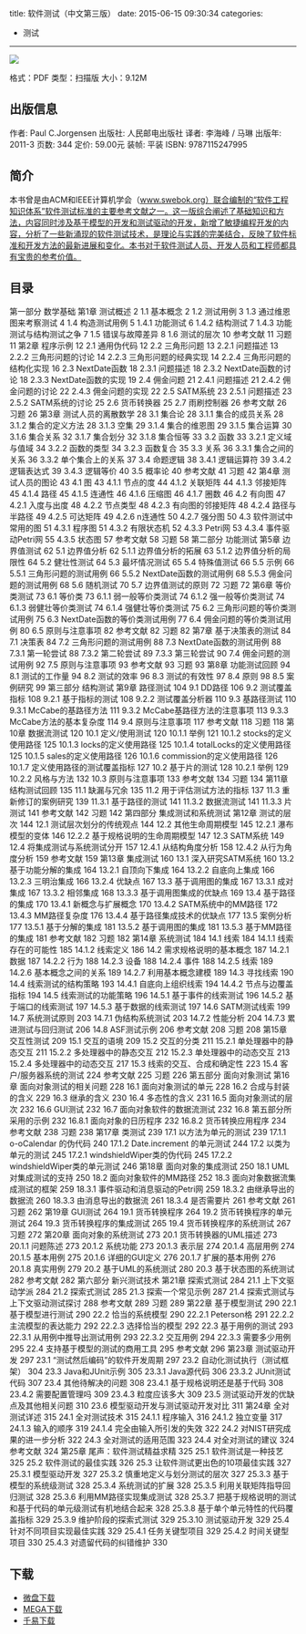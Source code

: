 title: 软件测试（中文第三版）
date: 2015-06-15 09:30:34
categories:
  - 测试
---

![](http://img3.douban.com/lpic/s4649974.jpg)

格式：PDF
类型：扫描版
大小：9.12M

<!--more-->

## 出版信息 ##

作者: Paul C.Jorgensen 
出版社: 人民邮电出版社
译者: 李海峰 / 马琳 
出版年: 2011-3
页数: 344
定价: 59.00元
装帧: 平装
ISBN: 9787115247995

## 简介 ##

本书曾是由ACM和IEEE计算机学会（www.swebok.org）联合编制的“软件工程知识体系”软件测试标准的主要参考文献之一。这一版综合阐述了基础知识和方法，内容同时涉及基于模型的开发和测试驱动的开发，新增了敏捷编程开发的内容，分析了一些新涌现的软件测试技术，是理论与实践的完美结合，反映了软件标准和开发方法的最新进展和变化。本书对于软件测试人员、开发人员和工程师都具有宝贵的参考价值。

## 目录 ##

第一部分 数学基础
第1章 测试概述 2
1.1 基本概念 2
1.2 测试用例 3
1.3 通过维恩图来考察测试 4
1.4 构造测试用例 5
1.4.1 功能测试 6
1.4.2 结构测试 7
1.4.3 功能测试与结构测试之争 7
1.5 错误与故障差异 8
1.6 测试的层次 10
参考文献 11
习题 11
第2章 程序示例 12
2.1 通用伪代码 12
2.2 三角形问题 13
2.2.1 问题描述 13
2.2.2 三角形问题的讨论 14
2.2.3 三角形问题的经典实现 14
2.2.4 三角形问题的结构化实现 16
2.3 NextDate函数 18
2.3.1 问题描述 18
2.3.2 NextDate函数的讨论 18
2.3.3 NextDate函数的实现 19
2.4 佣金问题 21
2.4.1 问题描述 21
2.4.2 佣金问题的讨论 22
2.4.3 佣金问题的实现 22
2.5 SATM系统 23
2.5.1 问题描述 23
2.5.2 SATM系统的讨论 25
2.6 货币转换器 25
2.7 雨刷控制器 26
参考文献 26
习题 26
第3章 测试人员的离散数学 28
3.1 集合论 28
3.1.1 集合的成员关系 28
3.1.2 集合的定义方法 28
3.1.3 空集 29
3.1.4 集合的维恩图 29
3.1.5 集合运算 30
3.1.6 集合关系 32
3.1.7 集合划分 32
3.1.8 集合恒等 33
3.2 函数 33
3.2.1 定义域与值域 34
3.2.2 函数的类型 34
3.2.3 函数复合 35
3.3 关系 36
3.3.1 集合之间的关系 36
3.3.2 单个集合上的关系 37
3.4 命题逻辑 38
3.4.1 逻辑运算符 39
3.4.2 逻辑表达式 39
3.4.3 逻辑等价 40
3.5 概率论 40
参考文献 41
习题 42
第4章 测试人员的图论 43
4.1 图 43
4.1.1 节点的度 44
4.1.2 关联矩阵 44
4.1.3 邻接矩阵 45
4.1.4 路径 45
4.1.5 连通性 46
4.1.6 压缩图 46
4.1.7 圈数 46
4.2 有向图 47
4.2.1 入度与出度 48
4.2.2 节点类型 48
4.2.3 有向图的邻接矩阵 48
4.2.4 路径与半路径 49
4.2.5 可达矩阵 49
4.2.6 n连通性 50
4.2.7 强分图 50
4.3 软件测试中常用的图 51
4.3.1 程序图 51
4.3.2 有限状态机 52
4.3.3 Petri网 53
4.3.4 事件驱动Petri网 55
4.3.5 状态图 57
参考文献 58
习题 58
第二部分 功能测试
第5章 边界值测试 62
5.1 边界值分析 62
5.1.1 边界值分析的拓展 63
5.1.2 边界值分析的局限性 64
5.2 健壮性测试 64
5.3 最坏情况测试 65
5.4 特殊值测试 66
5.5 示例 66
5.5.1 三角形问题的测试用例 66
5.5.2 NextDate函数的测试用例 68
5.5.3 佣金问题的测试用例 68
5.6 随机测试 70
5.7 边界值测试的原则 72
习题 72
第6章 等价类测试 73
6.1 等价类 73
6.1.1 弱一般等价类测试 74
6.1.2 强一般等价类测试 74
6.1.3 弱健壮等价类测试 74
6.1.4 强健壮等价类测试 75
6.2 三角形问题的等价类测试用例 75
6.3 NextDate函数的等价类测试用例 77
6.4 佣金问题的等价类测试用例 80
6.5 原则与注意事项 82
参考文献 82
习题 82
第7章 基于决策表的测试 84
7.1 决策表 84
7.2 三角形问题的测试用例 88
7.3 NextDate函数的测试用例 88
7.3.1 第一轮尝试 88
7.3.2 第二轮尝试 89
7.3.3 第三轮尝试 90
7.4 佣金问题的测试用例 92
7.5 原则与注意事项 93
参考文献 93
习题 93
第8章 功能测试回顾 94
8.1 测试的工作量 94
8.2 测试的效率 96
8.3 测试的有效性 97
8.4 原则 98
8.5 案例研究 99
第三部分 结构测试
第9章 路径测试 104
9.1 DD路径 106
9.2 测试覆盖指标 108
9.2.1 基于指标的测试 108
9.2.2 测试覆盖分析器 110
9.3 基路径测试 110
9.3.1 McCabe的基路径方法 111
9.3.2 McCabe基路径方法的注意事项 113
9.3.3 McCabe方法的基本复杂度 114
9.4 原则与注意事项 117
参考文献 118
习题 118
第10章 数据流测试 120
10.1 定义/使用测试 120
10.1.1 举例 121
10.1.2 stocks的定义使用路径 125
10.1.3 locks的定义使用路径 125
10.1.4 totalLocks的定义使用路径 125
10.1.5 sales的定义使用路径 126
10.1.6 commission的定义使用路径 126
10.1.7 定义使用路径的测试覆盖指标 127
10.2 基于片的测试 128
10.2.1 举例 129
10.2.2 风格与方法 132
10.3 原则与注意事项 133
参考文献 134
习题 134
第11章 结构测试回顾 135
11.1 缺漏与冗余 135
11.2 用于评估测试方法的指标 137
11.3 重新修订的案例研究 139
11.3.1 基于路径的测试 141
11.3.2 数据流测试 141
11.3.3 片测试 141
参考文献 142
习题 142
第四部分 集成测试和系统测试
第12章 测试的层次 144
12.1 测试层次划分的传统观点 144
12.2 其他生命周期模型 145
12.2.1 瀑布模型的变体 146
12.2.2 基于规格说明的生命周期模型 147
12.3 SATM系统 149
12.4 将集成测试与系统测试分开 157
12.4.1 从结构角度分析 158
12.4.2 从行为角度分析 159
参考文献 159
第13章 集成测试 160
13.1 深入研究SATM系统 160
13.2 基于功能分解的集成 164
13.2.1 自顶向下集成 164
13.2.2 自底向上集成 166
13.2.3 三明治集成 166
13.2.4 优缺点 167
13.3 基于调用图的集成 167
13.3.1 成对集成 167
13.3.2 相邻集成 168
13.3.3 基于调用图集成的优缺点 169
13.4 基于路径的集成 170
13.4.1 新概念与扩展概念 170
13.4.2 SATM系统中的MM路径 172
13.4.3 MM路径复杂度 176
13.4.4 基于路径集成技术的优缺点 177
13.5 案例分析 177
13.5.1 基于分解的集成 181
13.5.2 基于调用图的集成 181
13.5.3 基于MM路径的集成 181
参考文献 182
习题 182
第14章 系统测试 184
14.1 线索 184
14.1.1 线索存在的可能性 185
14.1.2 线索定义 186
14.2 需求规格说明的基本概念 187
14.2.1 数据 187
14.2.2 行为 188
14.2.3 设备 188
14.2.4 事件 188
14.2.5 线索 189
14.2.6 基本概念之间的关系 189
14.2.7 利用基本概念建模 189
14.3 寻找线索 190
14.4 线索测试的结构策略 193
14.4.1 自底向上组织线索 194
14.4.2 节点与边覆盖指标 194
14.5 线索测试的功能策略 196
14.5.1 基于事件的线索测试 196
14.5.2 基于端口的线索测试 197
14.5.3 基于数据的线索测试 197
14.6 SATM测试线索 199
14.7 系统测试原则 203
14.7.1 伪结构系统测试 203
14.7.2 性能分析 204
14.7.3 累进测试与回归测试 206
14.8 ASF测试示例 206
参考文献 208
习题 208
第15章 交互性测试 209
15.1 交互的语境 209
15.2 交互的分类 211
15.2.1 单处理器中的静态交互 211
15.2.2 多处理器中的静态交互 212
15.2.3 单处理器中的动态交互 213
15.2.4 多处理器中的动态交互 217
15.3 线索的交互、合成和确定性 223
15.4 客户/服务器系统的测试 224
参考文献 225
习题 226
第五部分 面向对象测试
第16章 面向对象测试的相关问题 228
16.1 面向对象测试的单元 228
16.2 合成与封装的含义 229
16.3 继承的含义 230
16.4 多态性的含义 231
16.5 面向对象测试的层次 232
16.6 GUI测试 232
16.7 面向对象软件的数据流测试 232
16.8 第五部分所采用的示例 232
16.8.1 面向对象的日历程序 232
16.8.2 货币转换应用程序 234
参考文献 238
习题 238
第17章 类测试 239
17.1 以方法为单元的测试 239
17.1.1 o-oCalendar 的伪代码 240
17.1.2 Date.increment 的单元测试 244
17.2 以类为单元的测试 245
17.2.1 windshieldWiper类的伪代码 245
17.2.2 windshieldWiper类的单元测试 246
第18章 面向对象的集成测试 250
18.1 UML对集成测试的支持 250
18.2 面向对象软件的MM路径 252
18.3 面向对象数据流集成测试的框架 259
18.3.1 事件驱动和消息驱动的Petri网 259
18.3.2 由继承导出的数据流 260
18.3.3 由消息导出的数据流 261
18.3.4 是否需要片 261
参考文献 261
习题 262
第19章 GUI测试 264
19.1 货币转换程序 264
19.2 货币转换程序的单元测试 264
19.3 货币转换程序的集成测试 265
19.4 货币转换程序的系统测试 267
习题 272
第20章 面向对象的系统测试 273
20.1 货币转换器的UML描述 273
20.1.1 问题陈述 273
20.1.2 系统功能 273
20.1.3 表示层 274
20.1.4 高层用例 274
20.1.5 基本用例 275
20.1.6 详细的GUI定义 276
20.1.7 扩展的基本用例 276
20.1.8 真实用例 279
20.2 基于UML的系统测试 280
20.3 基于状态图的系统测试 282
参考文献 282
第六部分 新兴测试技术
第21章 探索式测试 284
21.1 上下文驱动学派 284
21.2 探索式测试 285
21.3 探索一个常见示例 287
21.4 探索式测试与上下文驱动测试探讨 288
参考文献 289
习题 289
第22章 基于模型测试 290
22.1 基于模型进行测试 290
22.2 恰当的系统模型 290
22.2.1 Peterson格 291
22.2.2 主流模型的表达能力 292
22.2.3 选择恰当的模型 292
22.3 基于用例的测试 293
22.3.1 从用例中推导出测试用例 293
22.3.2 交互用例 294
22.3.3 需要多少用例 295
22.4 支持基于模型的测试的商用工具 295
参考文献 296
第23章 测试驱动开发 297
23.1 “测试然后编码”的软件开发周期 297
23.2 自动化测试执行（测试框架） 304
23.3 Java和JUnit示例 305
23.3.1 Java源代码 306
23.3.2 JUnit测试代码 307
23.4 其他待解决的问题 308
23.4.1 基于规格说明还是基于代码 308
23.4.2 需要配置管理吗 309
23.4.3 粒度应该多大 309
23.5 测试驱动开发的优缺点及其他相关问题 310
23.6 模型驱动开发与测试驱动开发对比 311
第24章 全对测试详述 315
24.1 全对测试技术 315
24.1.1 程序输入 316
24.1.2 独立变量 317
24.1.3 输入的顺序 319
24.1.4 完全由输入所引发的失效 322
24.2 对NIST研究成果的进一步分析 322
24.3 全对测试的适用范围 323
24.4 对全对测试的建议 324
参考文献 324
第25章 尾声：软件测试精益求精 325
25.1 软件测试是一种技艺 325
25.2 软件测试的最佳实践 326
25.3 让软件测试更出色的10项最佳实践 327
25.3.1 模型驱动开发 327
25.3.2 慎重地定义与划分测试的层次 327
25.3.3 基于模型的系统级测试 328
25.3.4 系统测试的扩展 328
25.3.5 利用关联矩阵指导回归测试 328
25.3.6 利用MM路径实现集成测试 328
25.3.7 把基于规格说明的测试和基于代码的单元级测试有机地结合起来 328
25.3.8 基于单个单元特性的代码覆盖指标 329
25.3.9 维护阶段的探索式测试 329
25.3.10 测试驱动开发 329
25.4 针对不同项目实现最佳实践 329
25.4.1 任务关键型项目 329
25.4.2 时间关键型项目 330
25.4.3 对遗留代码的纠错维护 330

## 下载 ##

+ [微盘下载](http://vdisk.weibo.com/s/aADaW4YRE_NNg)
+ [MEGA下载](https://mega.co.nz/#!XJEEEJLC!AIVULsD1ItXT1yqZHH_qtYuNOsqspO_GuKpDSrjEmgI)
+ [千易下载](http://1000eb.com/1gghh)
